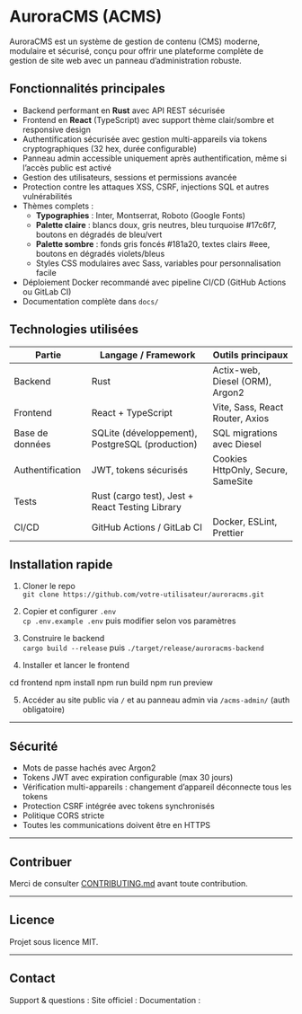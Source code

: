 # AuroraCMS (ACMS)

AuroraCMS est un système de gestion de contenu (CMS) moderne, modulaire et sécurisé, conçu pour offrir une plateforme complète de gestion de site web avec un panneau d’administration robuste.

## Fonctionnalités principales

- Backend performant en **Rust** avec API REST sécurisée  
- Frontend en **React** (TypeScript) avec support thème clair/sombre et responsive design  
- Authentification sécurisée avec gestion multi-appareils via tokens cryptographiques (32 hex, durée configurable)  
- Panneau admin accessible uniquement après authentification, même si l’accès public est activé  
- Gestion des utilisateurs, sessions et permissions avancée  
- Protection contre les attaques XSS, CSRF, injections SQL et autres vulnérabilités  
- Thèmes complets :  
  - **Typographies** : Inter, Montserrat, Roboto (Google Fonts)  
  - **Palette claire** : blancs doux, gris neutres, bleu turquoise #17c6f7, boutons en dégradés de bleu/vert  
  - **Palette sombre** : fonds gris foncés #181a20, textes clairs #eee, boutons en dégradés violets/bleus  
  - Styles CSS modulaires avec Sass, variables pour personnalisation facile  
- Déploiement Docker recommandé avec pipeline CI/CD (GitHub Actions ou GitLab CI)  
- Documentation complète dans `docs/`

## Technologies utilisées

| Partie       | Langage / Framework      | Outils principaux                  |
|--------------|-------------------------|----------------------------------|
| Backend      | Rust                    | Actix-web, Diesel (ORM), Argon2  |
| Frontend     | React + TypeScript      | Vite, Sass, React Router, Axios  |
| Base de données | SQLite (développement), PostgreSQL (production) | SQL migrations avec Diesel        |
| Authentification | JWT, tokens sécurisés | Cookies HttpOnly, Secure, SameSite |
| Tests       | Rust (cargo test), Jest + React Testing Library |                                   |
| CI/CD       | GitHub Actions / GitLab CI | Docker, ESLint, Prettier          |

## Installation rapide

1. Cloner le repo  
   `git clone https://github.com/votre-utilisateur/auroracms.git`

2. Copier et configurer `.env`  
   `cp .env.example .env` puis modifier selon vos paramètres

3. Construire le backend  
   `cargo build --release` puis `./target/release/auroracms-backend`

4. Installer et lancer le frontend  

cd frontend
npm install
npm run build
npm run preview


5. Accéder au site public via `/` et au panneau admin via `/acms-admin/` (auth obligatoire)

---

## Sécurité

- Mots de passe hachés avec Argon2  
- Tokens JWT avec expiration configurable (max 30 jours)  
- Vérification multi-appareils : changement d’appareil déconnecte tous les tokens  
- Protection CSRF intégrée avec tokens synchronisés  
- Politique CORS stricte  
- Toutes les communications doivent être en HTTPS

---

## Contribuer

Merci de consulter [CONTRIBUTING.md](CONTRIBUTING.md) avant toute contribution.

---

## Licence

Projet sous licence MIT.

---

## Contact

Support & questions : 
Site officiel : 
Documentation : 